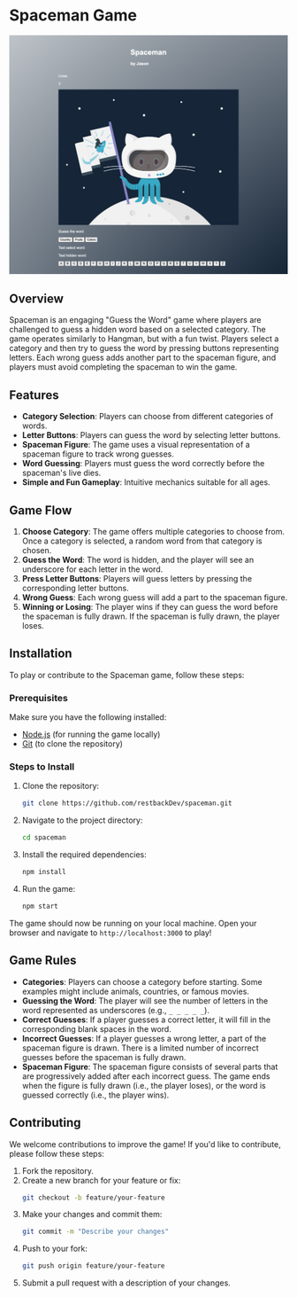 # Spaceman Game

![Spaceman Game](images/screenshot.png)

## Overview
Spaceman is an engaging "Guess the Word" game where players are challenged to guess a hidden word based on a selected category. The game operates similarly to Hangman, but with a fun twist. Players select a category and then try to guess the word by pressing buttons representing letters. Each wrong guess adds another part to the spaceman figure, and players must avoid completing the spaceman to win the game.

## Features
- **Category Selection**: Players can choose from different categories of words.
- **Letter Buttons**: Players can guess the word by selecting letter buttons.
- **Spaceman Figure**: The game uses a visual representation of a spaceman figure to track wrong guesses.
- **Word Guessing**: Players must guess the word correctly before the spaceman's live dies.
- **Simple and Fun Gameplay**: Intuitive mechanics suitable for all ages.

## Game Flow
1. **Choose Category**: The game offers multiple categories to choose from. Once a category is selected, a random word from that category is chosen.
2. **Guess the Word**: The word is hidden, and the player will see an underscore for each letter in the word.
3. **Press Letter Buttons**: Players will guess letters by pressing the corresponding letter buttons.
4. **Wrong Guess**: Each wrong guess will add a part to the spaceman figure.
5. **Winning or Losing**: The player wins if they can guess the word before the spaceman is fully drawn. If the spaceman is fully drawn, the player loses.

## Installation

To play or contribute to the Spaceman game, follow these steps:

### Prerequisites
Make sure you have the following installed:
- [Node.js](https://nodejs.org/) (for running the game locally)
- [Git](https://git-scm.com/) (to clone the repository)

### Steps to Install

1. Clone the repository:
    ```bash
    git clone https://github.com/restbackDev/spaceman.git
    ```
2. Navigate to the project directory:
    ```bash
    cd spaceman
    ```
3. Install the required dependencies:
    ```bash
    npm install
    ```
4. Run the game:
    ```bash
    npm start
    ```

The game should now be running on your local machine. Open your browser and navigate to `http://localhost:3000` to play!

## Game Rules

- **Categories**: Players can choose a category before starting. Some examples might include animals, countries, or famous movies.
- **Guessing the Word**: The player will see the number of letters in the word represented as underscores (e.g., `_ _ _ _ _`).
- **Correct Guesses**: If a player guesses a correct letter, it will fill in the corresponding blank spaces in the word.
- **Incorrect Guesses**: If a player guesses a wrong letter, a part of the spaceman figure is drawn. There is a limited number of incorrect guesses before the spaceman is fully drawn.
- **Spaceman Figure**: The spaceman figure consists of several parts that are progressively added after each incorrect guess. The game ends when the figure is fully drawn (i.e., the player loses), or the word is guessed correctly (i.e., the player wins).

## Contributing

We welcome contributions to improve the game! If you'd like to contribute, please follow these steps:

1. Fork the repository.
2. Create a new branch for your feature or fix:
    ```bash
    git checkout -b feature/your-feature
    ```
3. Make your changes and commit them:
    ```bash
    git commit -m "Describe your changes"
    ```
4. Push to your fork:
    ```bash
    git push origin feature/your-feature
    ```
5. Submit a pull request with a description of your changes.